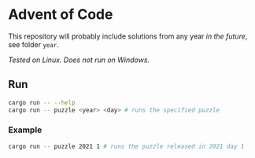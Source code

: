 # Advent of Code

This repository will probably include solutions from any year _in the future_, see folder `year`.

_Tested on Linux. Does not run on Windows._

## Run

```bash
cargo run -- --help
cargo run -- puzzle <year> <day> # runs the specified puzzle
```

### Example

```bash
cargo run -- puzzle 2021 1 # runs the puzzle released in 2021 day 1
```
